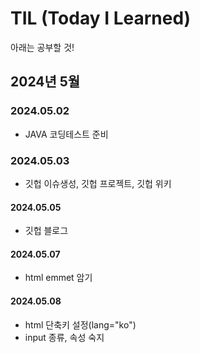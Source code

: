 # TIL (Today I Learned)
아래는 공부할 것!

## 2024년 5월

### 2024.05.02
- JAVA 코딩테스트 준비

### 2024.05.03
- 깃헙 이슈생성, 깃헙 프로젝트, 깃헙 위키

#### 2024.05.05
- 깃헙 블로그

#### 2024.05.07
- html emmet 암기

#### 2024.05.08
- html 단축키 설정(lang="ko")
- input 종류, 속성 숙지
